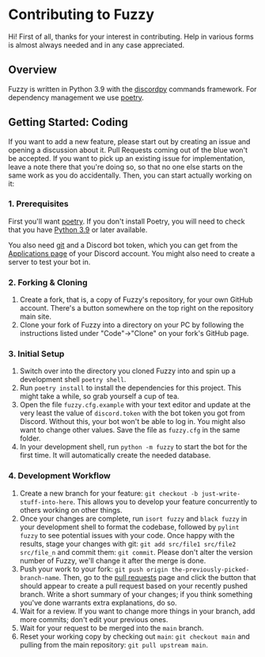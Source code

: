 # Contributing to Fuzzy

Hi! First of all, thanks for your interest in contributing. Help in various forms is almost always
needed and in any case appreciated.

## Overview

Fuzzy is written in Python 3.9 with the [discordpy] commands framework. For dependency management we
use [poetry]. 

## Getting Started: Coding

If you want to add a new feature, please start out by creating an issue and opening a discussion
about it. Pull Requests coming out of the blue won't be accepted. If you want to pick up an existing
issue for implementation, leave a note there that you're doing so, so that no one else starts on the
same work as you do accidentally. Then, you can start actually working on it:

### 1. Prerequisites

First you'll want [poetry]. If you don't install Poetry, you will need to check that 
you have [Python 3.9] or later available.

You also need [git] and a Discord bot token, which you can get from the [Applications page] of your Discord
account. You might also need to create a server to test your bot in.

### 2. Forking & Cloning

1. Create a fork, that is, a copy of Fuzzy's repository, for your own GitHub account. There's a
button somewhere on the top right on the repository main site.
2. Clone your fork of Fuzzy into a directory on your PC by following the instructions listed under
"Code"→"Clone" on your fork's GitHub page.

### 3. Initial Setup

1. Switch over into the directory you cloned Fuzzy into and spin up a development shell `poetry shell`.
2. Run `poetry install` to install the dependencies for this project. This might take a while, 
   so grab yourself a cup of tea.
3. Open the file `fuzzy.cfg.example` with your text editor and update at the very least the value of
`discord.token` with the bot token you got from Discord. Without this, your bot won't be able to log
in. You might also want to change other values. Save the file as `fuzzy.cfg` in the same folder.
4. In your development shell, run `python -m fuzzy` to start the bot for the first time. It will
automatically create the needed database.

### 4. Development Workflow

1. Create a new branch for your feature: `git checkout -b just-write-stuff-into-here`. This allows
you to develop your feature concurrently to others working on other things.
2. Once your changes are complete, run `isort fuzzy` and `black fuzzy` in your development shell to
format the codebase, followed by `pylint fuzzy` to see potential issues with your code. Once happy
with the results, stage your changes with git: `git add src/file1 src/file2 src/file_n` and commit
them: `git commit`. Please don't alter the version number of Fuzzy, we'll change it after the merge
is done.
3. Push your work to your fork: `git push origin the-previously-picked-branch-name`. Then, go to the
[pull requests] page and click the button that should appear to create a pull request based on your
recently pushed branch. Write a short summary of your changes; if you think something you've done
warrants extra explanations, do so.
4. Wait for a review. If you want to change more things in your branch, add more commits; don't edit
your previous ones.
5. Wait for your request to be merged into the `main` branch.
6. Reset your working copy by checking out `main`: `git checkout main` and pulling from the main
repository: `git pull upstream main`.

[discordpy]: https://github.com/Rapptz/discord.py/
[Python 3.9]: https://www.python.org/downloads/
[git]: https://git-scm.com/
[poetry]: https://python-poetry.org
[Applications page]: https://discord.com/developers/applications
[pull requests]: https://github.com/The-Valley-Discord/Fuzzy/pulls
